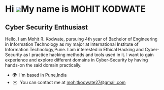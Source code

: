 Hi ![](https://user-images.githubusercontent.com/18350557/176309783-0785949b-9127-417c-8b55-ab5a4333674e.gif)My name is MOHIT KODWATE
=====================================================================================================================================
  ## Cyber Security Enthusiast



Hello, I am Mohit R. Kodwate, pursuing 4th year of Bachelor of Engineering in Information Technology as my major at International Institute of Information Technology,Pune. 
I am interested in Ethical Hacking and Cyber-Security as I practice hacking methods and tools used in it. 
I want to gain experience and explore different domains in Cyber-Security by having hands-on the said domain practically.

* 🌍  I'm based in Pune,India
* ✉️  You can contact me at [mohitkodwate27@gmail.com](mailto:mohitkodwate27@gmail.com)


